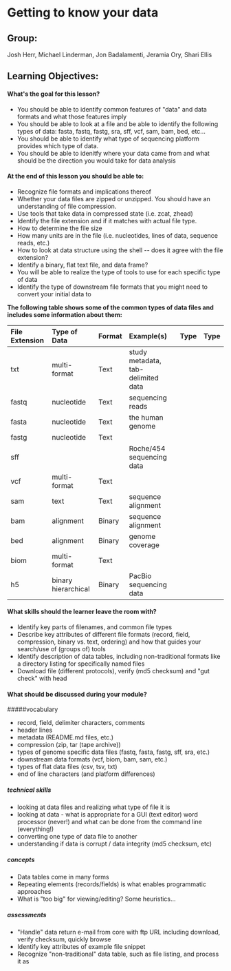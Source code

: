 Getting to know your data
===================

Group: 
-----
Josh Herr, Michael Linderman, Jon Badalamenti, Jeramia Ory, Shari Ellis

Learning Objectives:
-------------------
#### What's the goal for this lesson?
* You should be able to identify common features of "data" and data formats and what those features imply
* You should be able to look at a file and be able to identify the following types of data: fasta, fastq, fastg, sra, sff, vcf, sam, bam, bed, etc...
* You should be able to identify what type of sequencing platform provides which type of data.
* You should be able to idenitfy where your data came from and what should be the direction you would take for data analysis 

#### At the end of this lesson you should be able to:
* Recognize file formats and implications thereof
* Whether your data files are zipped or unzipped. You should have an understanding of file compression.
* Use tools that take data in compressed state (i.e. zcat, zhead)
* Identify the file extension and if it matches with actual file type.
* How to determine the file size
* How many units are in the file (i.e. nucleotides, lines of data, sequence reads, etc.)
* How to look at data structure using the shell -- does it agree with the file extension?
* Identify a binary, flat text file, and data frame? 
* You will be able to realize the type of tools to use for each specific type of data
* Identify the type of downstream file formats that you might need to convert your initial data to 


**The following table shows some of the common types of data files and includes some information about them:**

| File Extension |	Type of Data |	Format |	Example(s) | Type | Type |
| :------------- | :------------- | :---------------- | :----------------| :----------------| :---------------|
| txt | multi-format | Text | study metadata, tab-delimited data | | |
| fastq	| nucleotide  | Text |	sequencing reads | |  |
| fasta	| nucleotide | Text | the human genome | | |
| fastg | nucleotide | Text | | | |
| sff	| 	|  |	Roche/454 sequencing data |	 |	
| vcf | multi-format | Text	 |	 |		|  |
| sam | text | Text  |	sequence alignment |  |	 |
| bam | alignment	| Binary  |	sequence alignment | |	 |
| bed | alignment | Binary  | genome coverage |  |  |
| biom | multi-format | Text | | | |
| h5 | binary hierarchical | Binary | PacBio sequencing data | | |

#### What skills should the learner leave the room with?
* Identify key parts of filenames, and common file types
* Describe key attributes of different file formats (record, field, compression, binary vs. text, ordering) and how that guides your search/use of (groups of) tools
* Identify description of data tables, including non-traditional formats like a directory listing for specifically named files
* Download file (different protocols), verify (md5 checksum) and "gut check" with head

#### What should be discussed during your module?

#####vocabulary
* record, field, delimiter characters, comments
* header lines
* metadata (README.md files, etc.)
* compression (zip, tar (tape archive))
* types of genome specific data files (fastq, fasta, fastg, sff, sra, etc.)
* downstream data formats (vcf, biom, bam, sam, etc.)
* types of flat data files (csv, tsv, txt)
* end of line characters (and platform differences)

##### technical skills
* looking at data files and realizing what type of file it is
* looking at data - what is appropriate for a GUI (text editor) word processor (never!) and what can be done from the command line (everything!)
* converting one type of data file to another
* understanding if data is corrupt / data integrity (md5 checksum, etc)

##### concepts
* Data tables come in many forms
* Repeating elements (records/fields) is what enables programmatic approaches
* What is "too big" for viewing/editing? Some heuristics...

##### assessments
* "Handle" data return e-mail from core with ftp URL including download, verify checksum, quickly browse
* Identify key attributes of example file snippet
* Recognize "non-traditional" data table, such as file listing, and process it as

